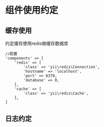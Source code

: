 # 组件使用约定

## 缓存使用
约定缓存使用redis做缓存数据库

```
//配置
'components' => [
    'redis' => [
        'class' => 'yii\redis\Connection',
        'hostname' => 'localhost',
        'port' => 6379,
        'database' => 0,
    ],
    'cache' => [
        'class' => 'yii\redis\Cache',
    ],
]  
```

## 日志约定